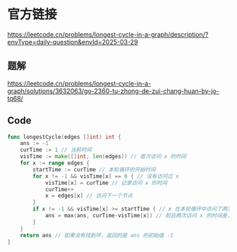 # 官方链接
https://leetcode.cn/problems/longest-cycle-in-a-graph/description/?envType=daily-question&envId=2025-03-29

## 题解
https://leetcode.cn/problems/longest-cycle-in-a-graph/solutions/3632063/go-2360-tu-zhong-de-zui-chang-huan-by-jo-tq68/

## Code
```go
func longestCycle(edges []int) int {
    ans := -1
    curTime := 1 // 当前时间
    visTime := make([]int, len(edges)) // 首次访问 x 的时间
    for x := range edges {
        startTime := curTime // 本轮循环的开始时间
        for x != -1 && visTime[x] == 0 { // 没有访问过 x
            visTime[x] = curTime // 记录访问 x 的时间
            curTime++
            x = edges[x] // 访问下一个节点
        }
        if x != -1 && visTime[x] >= startTime { // x 在本轮循环中访问了两次，说明 x 在环上
            ans = max(ans, curTime-visTime[x]) // 前后两次访问 x 的时间差，即为环长
        }
    }
    return ans // 如果没有找到环，返回的是 ans 的初始值 -1
}
```